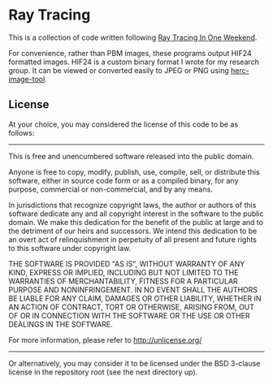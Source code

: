 # Ray Tracing

This is a collection of code written following [Ray Tracing In One
Weekend](https://raytracing.github.io/).

For convenience, rather than PBM images, these programs output HIF24 formatted
images. HIF24 is a custom binary format I wrote for my research group. It can
be viewed or converted easily to JPEG or PNG using
[herc-image-tool](https://github.com/HeRCLab/herc-tools-public).

## License

At your choice, you may considered the license of this code to be as follows:

---

This is free and unencumbered software released into the public domain.

Anyone is free to copy, modify, publish, use, compile, sell, or
distribute this software, either in source code form or as a compiled
binary, for any purpose, commercial or non-commercial, and by any
means.

In jurisdictions that recognize copyright laws, the author or authors
of this software dedicate any and all copyright interest in the
software to the public domain. We make this dedication for the benefit
of the public at large and to the detriment of our heirs and
successors. We intend this dedication to be an overt act of
relinquishment in perpetuity of all present and future rights to this
software under copyright law.

THE SOFTWARE IS PROVIDED "AS IS", WITHOUT WARRANTY OF ANY KIND,
EXPRESS OR IMPLIED, INCLUDING BUT NOT LIMITED TO THE WARRANTIES OF
MERCHANTABILITY, FITNESS FOR A PARTICULAR PURPOSE AND NONINFRINGEMENT.
IN NO EVENT SHALL THE AUTHORS BE LIABLE FOR ANY CLAIM, DAMAGES OR
OTHER LIABILITY, WHETHER IN AN ACTION OF CONTRACT, TORT OR OTHERWISE,
ARISING FROM, OUT OF OR IN CONNECTION WITH THE SOFTWARE OR THE USE OR
OTHER DEALINGS IN THE SOFTWARE.

For more information, please refer to <http://unlicense.org/>

---

Or alternatively, you may consider it to be licensed under the BSD 3-clause
license in the repository root (see the next directory up).
